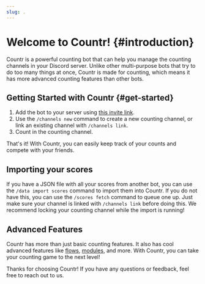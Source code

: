 ```yaml
---
slug: .
---
```



# Welcome to Countr! {#introduction}

Countr is a powerful counting bot that can help you manage the counting channels in your Discord server. Unlike other multi-purpose bots that try to do too many things at once, Countr is made for counting, which means it has more advanced counting features than other bots.


## Getting Started with Countr {#get-started}

  1. Add the bot to your server using [this invite link](https://discord.com/api/oauth2/authorize?client_id=467377486141980682&scope=bot+applications.commands&permissions=395942423568).
  2. Use the `/channels new` command to create a new counting channel, or link an existing channel with `/channels link`.
  3. Count in the counting channel.

That's it! With Countr, you can easily keep track of your counts and compete with your friends.


## Importing your scores

If you have a JSON file with all your scores from another bot, you can use the `/data import scores` command to import them into Countr. If you do not have this, you can use the `/scores fetch` command to queue one up. Just make sure your channel is linked with `/channels link` before doing this. We recommend locking your counting channel while the import is running!


## Advanced Features

Countr has more than just basic counting features. It also has cool advanced features like [flows](./01-features/01-flows.md), [modules](./01-features/02-modules/index.md), and more. With Countr, you can take your counting game to the next level!

Thanks for choosing Countr! If you have any questions or feedback, feel free to reach out to us.
